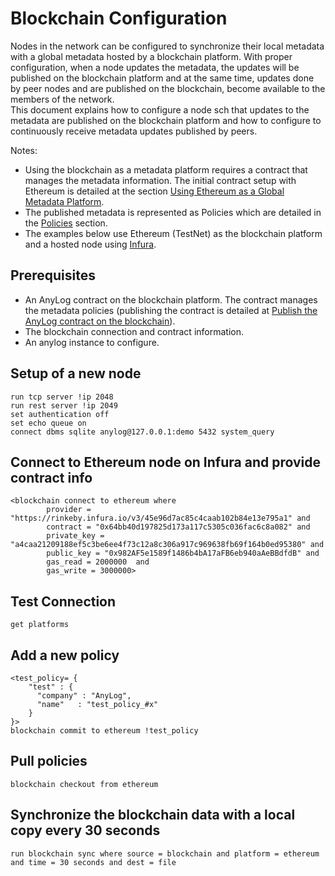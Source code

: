 # Blockchain Configuration

Nodes in the network can be configured to synchronize their local metadata with a global metadata hosted by a blockchain platform.
With proper configuration, when a node updates the metadata, the updates will be published on the blockchain platform
and at the same time, updates done by peer nodes and are published on the blockchain, become available to 
the members of the network.  
This document explains how to configure a node sch that updates to the metadata are published on the 
blockchain platform and how to configure to continuously receive metadata updates published by peers.

Notes:
* Using the blockchain as a metadata platform requires a contract that manages the metadata information. The initial contract setup
with Ethereum is detailed at the section [Using Ethereum as a Global Metadata Platform](using%20ethereum.md).
* The published metadata is represented as Policies which are detailed in the [Policies](../deploying%20nodes%20&%20AnyLog%20CLI/metadata%20management.md#policies) section.
* The examples below use Ethereum (TestNet) as the blockchain platform and a hosted node using [Infura](https://infura.io/).  

## Prerequisites

* An AnyLog contract on the blockchain platform. The contract manages the metadata policies (publishing the contract is detailed at 
  [Publish the AnyLog contract on the blockchain](using%20ethereum.md#publish-the-anylog-contract-on-the-blockchain)).
* The blockchain connection and contract information.
* An anylog instance to configure.


## Setup of a new node
```anylog
run tcp server !ip 2048
run rest server !ip 2049
set authentication off
set echo queue on
connect dbms sqlite anylog@127.0.0.1:demo 5432 system_query
```

## Connect to Ethereum node on Infura and provide contract info
```anlog
<blockchain connect to ethereum where
        provider = "https://rinkeby.infura.io/v3/45e96d7ac85c4caab102b84e13e795a1" and
		contract = "0x64bb40d197825d173a117c5305c036fac6c8a082" and
		private_key = "a4caa21209188ef5c3be6ee4f73c12a8c306a917c969638fb69f164b0ed95380" and 
		public_key = "0x982AF5e1589f1486b4bA17aFB6eb940aAeBBdfdB" and 
		gas_read = 2000000  and
		gas_write = 3000000>
```

## Test Connection
```anylog
get platforms
```

## Add a new policy
```anylog
<test_policy= {
    "test" : {
      "company" : "AnyLog",
      "name"   : "test_policy_#x"
    }
}>
blockchain commit to ethereum !test_policy
```



## Pull policies
```anylog
blockchain checkout from ethereum 
```


## Synchronize the blockchain data with a local copy every 30 seconds
```anylog
run blockchain sync where source = blockchain and platform = ethereum and time = 30 seconds and dest = file
```
